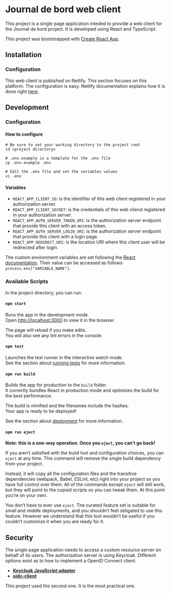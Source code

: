 # Journal de bord web client
This project is a single page application inteded to provide a web client for the Journal de bord project. It is developed using React and TypeScript.

This project was bootstrapped with [Create React App](https://github.com/facebook/create-react-app).

## Installation
### Configuration
This web client is published on Netlify. This section focuses on this platform. The configuration is easy. Netlify documentation explains how it is done right [here](https://docs.netlify.com/configure-builds/environment-variables/#declare-variables).

## Development
### Configuration
#### How to configure
```
# Be sure to set your working directory to the project root
cd <project directory>

# .env.example is a template for the .env file
cp .env.example .env

# Edit the .env file and set the variables values
vi .env
```

#### Variables
- ```REACT_APP_CLIENT_ID```: is the identifier of this web client registered in your authorization server.
- ```REACT_APP_CLIENT_SECRET```: is the credentials of this web cliend registered in your authorization server.
- ```REACT_APP_AUTH_SERVER_TOKEN_URI```: is the authorization server endpoint that provide this client with an access token.
- ```REACT_APP_AUTH_SERVER_LOGIN_URI```: is the authorization server endpoint that provide this client with a login page.
- ```REACT_APP_REDIRECT_URI```: is the location URI where this client user will be redirected after login.

The custom environment variables are set following the [React documentation](https://create-react-app.dev/docs/adding-custom-environment-variables/). Their value can be accessed as follows `process.env["VARIABLE_NAME"]`.

### Available Scripts

In the project directory, you can run:

#### `npm start`

Runs the app in the development mode.<br />
Open [http://localhost:3000](http://localhost:3000) to view it in the browser.

The page will reload if you make edits.<br />
You will also see any lint errors in the console.

#### `npm test`

Launches the test runner in the interactive watch mode.<br />
See the section about [running tests](https://facebook.github.io/create-react-app/docs/running-tests) for more information.

#### `npm run build`

Builds the app for production to the `build` folder.<br />
It correctly bundles React in production mode and optimizes the build for the best performance.

The build is minified and the filenames include the hashes.<br />
Your app is ready to be deployed!

See the section about [deployment](https://facebook.github.io/create-react-app/docs/deployment) for more information.

#### `npm run eject`

**Note: this is a one-way operation. Once you `eject`, you can’t go back!**

If you aren’t satisfied with the build tool and configuration choices, you can `eject` at any time. This command will remove the single build dependency from your project.

Instead, it will copy all the configuration files and the transitive dependencies (webpack, Babel, ESLint, etc) right into your project so you have full control over them. All of the commands except `eject` will still work, but they will point to the copied scripts so you can tweak them. At this point you’re on your own.

You don’t have to ever use `eject`. The curated feature set is suitable for small and middle deployments, and you shouldn’t feel obligated to use this feature. However we understand that this tool wouldn’t be useful if you couldn’t customize it when you are ready for it.

## Security
The single page application needs to access a custom resource server on behalf of its users. The authorization server is using Keycloak. Different options exist as to how to implement a OpenID Connect client.

- [**Keycloak JavaScript adapter**](https://www.keycloak.org/docs/latest/securing_apps/#javascript-adapter-reference)
- [**oidc-client**](https://github.com/IdentityModel/oidc-client-js)

This project used the second one. It is the most practical one.
